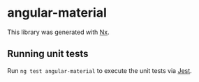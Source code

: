 # angular-material

This library was generated with [Nx](https://nx.dev).

## Running unit tests

Run `ng test angular-material` to execute the unit tests via [Jest](https://jestjs.io).
